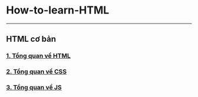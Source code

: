 # How-to-learn-HTML
---
## HTML cơ bản
### [1. Tổng quan về HTML](https://github.com/huynhdn147/How-to-learn-HTML/blob/master/HTML/TongQuanVeHTML.md)
### [2. Tổng quan về CSS](https://github.com/huynhdn147/How-to-learn-HTML/blob/master/CSS/TongQuanVeCSS.md)
### [3. Tổng quan về JS](https://github.com/huynhdn147/How-to-learn-HTML/blob/master/Javascript/TongQuanVeJS.md)

